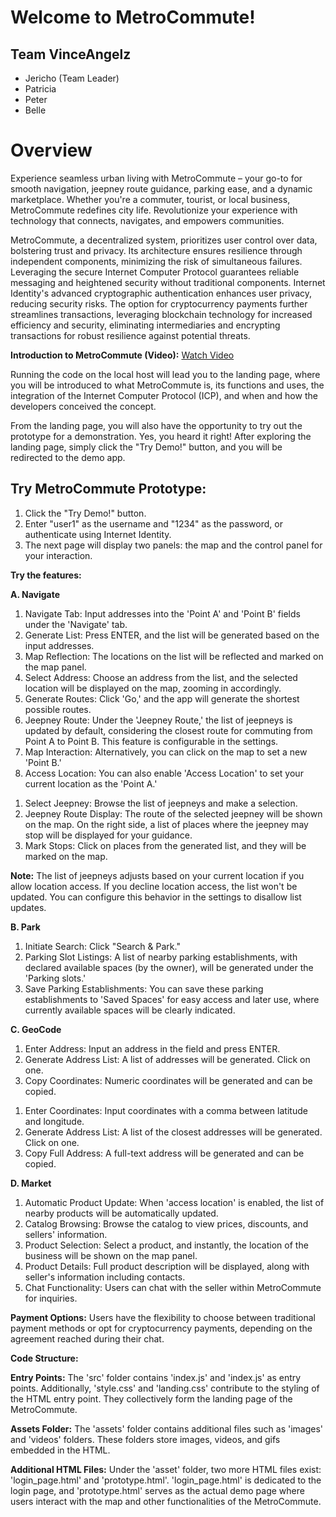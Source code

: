 # Welcome to MetroCommute!

## Team VinceAngelz
- Jericho (Team Leader)
- Patricia
- Peter
- Belle

# Overview

Experience seamless urban living with MetroCommute – your go-to for smooth navigation, jeepney route guidance, parking ease, and a dynamic marketplace. Whether you're a commuter, tourist, or local business, MetroCommute redefines city life. Revolutionize your experience with technology that connects, navigates, and empowers communities.

MetroCommute, a decentralized system, prioritizes user control over data, bolstering trust and privacy. Its architecture ensures resilience through independent components, minimizing the risk of simultaneous failures. Leveraging the secure Internet Computer Protocol guarantees reliable messaging and heightened security without traditional components. Internet Identity's advanced cryptographic authentication enhances user privacy, reducing security risks. The option for cryptocurrency payments further streamlines transactions, leveraging blockchain technology for increased efficiency and security, eliminating intermediaries and encrypting transactions for robust resilience against potential threats.

**Introduction to MetroCommute (Video):** [Watch Video](https://youtu.be/0V4nqLhlMj0?si=miKcLapVgwQjbOO7)

<!--==================== LANDING PAGE ====================-->

Running the code on the local host will lead you to the landing page, where you will be introduced to what MetroCommute is, its functions and uses, the integration of the Internet Computer Protocol (ICP), and when and how the developers conceived the concept.

From the landing page, you will also have the opportunity to try out the prototype for a demonstration. Yes, you heard it right! After exploring the landing page, simply click the "Try Demo!" button, and you will be redirected to the demo app.

<!--==================== PROTOTYPE/ DEMO ====================-->

## Try MetroCommute Prototype:
1. Click the "Try Demo!" button.
2. Enter "user1" as the username and "1234" as the password, or authenticate using Internet Identity.
3. The next page will display two panels: the map and the control panel for your interaction.

**Try the features:**

**A. Navigate**
   <!-- Point A to point B -->
   1. Navigate Tab: Input addresses into the 'Point A' and 'Point B' fields under the 'Navigate' tab.
   2. Generate List: Press ENTER, and the list will be generated based on the input addresses.
   3. Map Reflection: The locations on the list will be reflected and marked on the map panel.
   4. Select Address: Choose an address from the list, and the selected location will be displayed on the map, zooming in accordingly.
   5. Generate Routes: Click 'Go,' and the app will generate the shortest possible routes.
   6. Jeepney Route: Under the 'Jeepney Route,' the list of jeepneys is updated by default, considering the closest route for commuting from Point A to Point B. This feature is configurable in the settings.
   7. Map Interaction: Alternatively, you can click on the map to set a new 'Point B.'
   8. Access Location: You can also enable 'Access Location' to set your current location as the 'Point A.'

   <!-- Jeepney Route -->
   1. Select Jeepney: Browse the list of jeepneys and make a selection.
   2. Jeepney Route Display: The route of the selected jeepney will be shown on the map. On the right side, a list of places where the jeepney may stop will be displayed for your guidance.
   3. Mark Stops: Click on places from the generated list, and they will be marked on the map.

**Note:**
   The list of jeepneys adjusts based on your current location if you allow location access. If you decline location access, the list won't be updated. You can configure this behavior in the settings to disallow list updates.

**B. Park**
   1. Initiate Search: Click "Search & Park."
   2. Parking Slot Listings: A list of nearby parking establishments, with declared available spaces (by the owner), will be generated under the 'Parking slots.'
   3. Save Parking Establishments: You can save these parking establishments to 'Saved Spaces' for easy access and later use, where currently available spaces will be clearly indicated.

**C. GeoCode**
   <!-- Forward Geocoding -->
   1. Enter Address: Input an address in the field and press ENTER.
   2. Generate Address List: A list of addresses will be generated. Click on one.
   3. Copy Coordinates: Numeric coordinates will be generated and can be copied.

   <!-- Reverse Geocoding -->
   1. Enter Coordinates: Input coordinates with a comma between latitude and longitude.
   2. Generate Address List: A list of the closest addresses will be generated. Click on one.
   3. Copy Full Address: A full-text address will be generated and can be copied.

**D. Market**
   1. Automatic Product Update: When 'access location' is enabled, the list of nearby products will be automatically updated.
   2. Catalog Browsing: Browse the catalog to view prices, discounts, and sellers' information.
   3. Product Selection: Select a product, and instantly, the location of the business will be shown on the map panel.
   4. Product Details: Full product description will be displayed, along with seller's information including contacts.
   5. Chat Functionality: Users can chat with the seller within MetroCommute for inquiries.

**Payment Options:**
   Users have the flexibility to choose between traditional payment methods or opt for cryptocurrency payments, depending on the agreement reached during their chat.

<!--====================

 CODE STRUCTURE ====================-->

**Code Structure:**

**Entry Points:**
   The 'src' folder contains 'index.js' and 'index.js' as entry points. Additionally, 'style.css' and 'landing.css' contribute to the styling of the HTML entry point. They collectively form the landing page of the MetroCommute.

**Assets Folder:**
   The 'assets' folder contains additional files such as 'images' and 'videos' folders. These folders store images, videos, and gifs embedded in the HTML.

**Additional HTML Files:**
   Under the 'asset' folder, two more HTML files exist: 'login_page.html' and 'prototype.html'. 'login_page.html' is dedicated to the login page, and 'prototype.html' serves as the actual demo page where users interact with the map and other functionalities of the MetroCommute.

   

